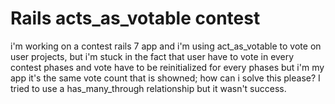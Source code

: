 
# Rails acts_as_votable contest

i'm working on a contest rails 7 app and i'm using act_as_votable to vote on user projects, but i'm stuck in the fact that user have to vote in every contest phases and vote have to be reinitialized for every phases but i'm my app it's the same vote count that is showned; how can i solve this please?
I tried to use a has_many_through relationship but it wasn't success.

        